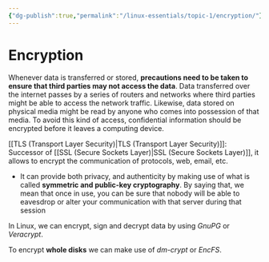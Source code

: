 ```yaml
---
{"dg-publish":true,"permalink":"/linux-essentials/topic-1/encryption/"}
---
```


# Encryption
Whenever data is transferred or stored, **precautions need to be taken to ensure that third parties may not access the data**. Data transferred over the internet passes by a series of routers and networks where third parties might be able to access the network traffic. Likewise, data stored on physical media might be read by anyone who comes into possession of that media. To avoid this kind of access, confidential information should be encrypted before it leaves a computing device.

[[TLS (Transport Layer Security)\|TLS (Transport Layer Security)]]: Successor of [[SSL (Secure Sockets Layer)\|SSL (Secure Sockets Layer)]], it allows to encrypt the communication of protocols, web, email, etc.
- It can provide both privacy, and authenticity by making use of what is called **symmetric and public-key cryptography**. By saying that, we mean that once in use, you can be sure that nobody will be able to eavesdrop or alter your communication with that server during that session

In Linux, we can encrypt, sign and decrypt data by using _GnuPG_ or _Veracrypt_.

To encrypt **whole disks** we can make use of _dm-crypt_ or _EncFS_.

